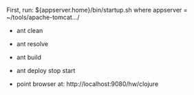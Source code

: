 First, run:
${appserver.home}/bin/startup.sh
where appserver = ~/tools/apache-tomcat.../

* ant clean
* ant resolve
* ant build 
* ant deploy stop start

* point browser at: http://localhost:9080/hw/clojure

